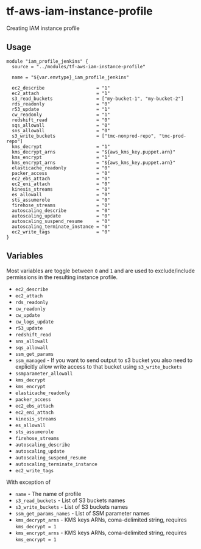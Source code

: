 # tf-aws-iam-instance-profile

Creating IAM instance profile

## Usage

```
module "iam_profile_jenkins" {
  source = "../modules/tf-aws-iam-instance-profile"

  name = "${var.envtype}_iam_profile_jenkins"

  ec2_describe                   = "1"
  ec2_attach                     = "1"
  s3_read_buckets                = ["my-bucket-1", "my-bucket-2"]
  rds_readonly                   = "0"
  r53_update                     = "1"
  cw_readonly                    = "1"
  redshift_read                  = "0"
  sqs_allowall                   = "0"
  sns_allowall                   = "0"
  s3_write_buckets               = ["tmc-nonprod-repo", "tmc-prod-repo"]
  kms_decrypt                    = "1"
  kms_decrypt_arns               = "${aws_kms_key.puppet.arn}"
  kms_encrypt                    = "1"
  kms_encrypt_arns               = "${aws_kms_key.puppet.arn}"
  elasticache_readonly           = "0"
  packer_access                  = "0"
  ec2_ebs_attach                 = "0"
  ec2_eni_attach                 = "0"
  kinesis_streams                = "0"
  es_allowall                    = "0"
  sts_assumerole                 = "0"
  firehose_streams               = "0"
  autoscaling_describe           = "0"
  autoscaling_update             = "0"
  autoscaling_suspend_resume     = "0"
  autoscaling_terminate_instance = "0"
  ec2_write_tags                 = "0"
}
```

## Variables

Most variables are toggle between `0` and `1` and are used to exclude/include permissions in the resulting instance profile.

* `ec2_describe`
* `ec2_attach`
* `rds_readonly`
* `cw_readonly`
* `cw_update`
* `cw_logs_update`
* `r53_update`
* `redshift_read`
* `sns_allowall`
* `sqs_allowall`
* `ssm_get_params`
* `ssm_managed` - If you want to send output to s3 bucket you also need to explicitly allow write access to that bucket using `s3_write_buckets`
* `ssmparameter_allowall`
* `kms_decrypt`
* `kms_encrypt`
* `elasticache_readonly`
* `packer_access`
* `ec2_ebs_attach`
* `ec2_eni_attach`
* `kinesis_streams`
* `es_allowall`
* `sts_assumerole`
* `firehose_streams`
* `autoscaling_describe`
* `autoscaling_update`
* `autoscaling_suspend_resume`
* `autoscaling_terminate_instance`
* `ec2_write_tags`

With exception of

* `name` - The name of profile
* `s3_read_buckets` - List of S3 buckets names
* `s3_write_buckets` - List of S3 buckets names
* `ssm_get_params_names` - List of SSM parameter names
* `kms_decrypt_arns` - KMS keys ARNs, coma-delimited string, requires `kms_decrypt = 1`
* `kms_encrypt_arns` - KMS keys ARNs, coma-delimited string, requires `kms_encrypt = 1`
